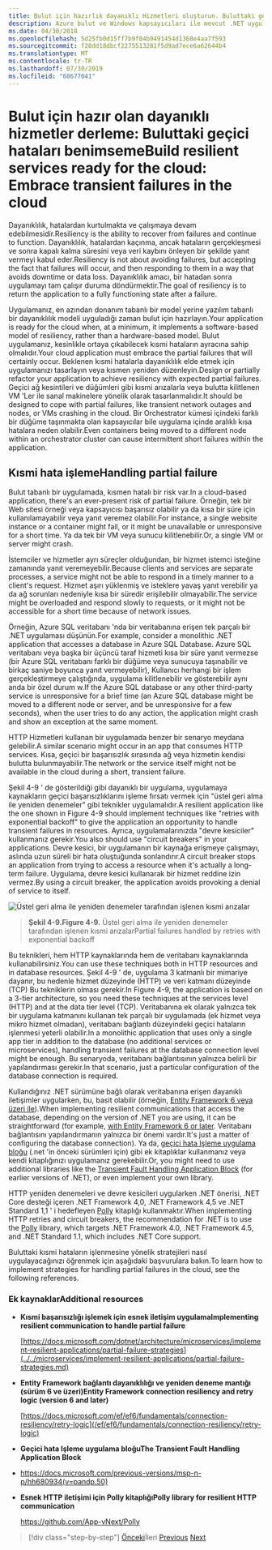 ```yaml
---
title: Bulut için hazırlık dayanıklı Hizmetleri oluşturun. Buluttaki geçici hataları benimseme
description: Azure bulut ve Windows kapsayıcıları ile mevcut .NET uygulamalarını modernleştirin | Bulut için hazırlık dayanıklı Hizmetleri oluşturun. Buluttaki geçici hataları benimseme
ms.date: 04/30/2018
ms.openlocfilehash: 5d25fb0d15ff7b9f04b9491454d1368e4aa7f593
ms.sourcegitcommit: f20dd18dbcf2275513281f5d9ad7ece6a62644b4
ms.translationtype: MT
ms.contentlocale: tr-TR
ms.lasthandoff: 07/30/2019
ms.locfileid: "68677041"
---
```

# <a name="build-resilient-services-ready-for-the-cloud-embrace-transient-failures-in-the-cloud"></a><span data-ttu-id="8eee6-105">Bulut için hazır olan dayanıklı hizmetler derleme: Buluttaki geçici hataları benimseme</span><span class="sxs-lookup"><span data-stu-id="8eee6-105">Build resilient services ready for the cloud: Embrace transient failures in the cloud</span></span>

<span data-ttu-id="8eee6-106">Dayanıklılık, hatalardan kurtulmakta ve çalışmaya devam edebilmesidir.</span><span class="sxs-lookup"><span data-stu-id="8eee6-106">Resiliency is the ability to recover from failures and continue to function.</span></span> <span data-ttu-id="8eee6-107">Dayanıklılık, hatalardan kaçınma, ancak hataların gerçekleşmesi ve sonra kapalı kalma süresini veya veri kaybını önleyen bir şekilde yanıt vermeyi kabul eder.</span><span class="sxs-lookup"><span data-stu-id="8eee6-107">Resiliency is not about avoiding failures, but accepting the fact that failures will occur, and then responding to them in a way that avoids downtime or data loss.</span></span> <span data-ttu-id="8eee6-108">Dayanıklılık amacı, bir hatadan sonra uygulamayı tam çalışır duruma döndürmektir.</span><span class="sxs-lookup"><span data-stu-id="8eee6-108">The goal of resiliency is to return the application to a fully functioning state after a failure.</span></span>

<span data-ttu-id="8eee6-109">Uygulamanız, en azından donanım tabanlı bir model yerine yazılım tabanlı bir dayanıklılık modeli uyguladığı zaman bulut için hazırlayın.</span><span class="sxs-lookup"><span data-stu-id="8eee6-109">Your application is ready for the cloud when, at a minimum, it implements a software-based model of resiliency, rather than a hardware-based model.</span></span> <span data-ttu-id="8eee6-110">Bulut uygulamanız, kesinlikle ortaya çıkabilecek kısmi hataların ayracına sahip olmalıdır.</span><span class="sxs-lookup"><span data-stu-id="8eee6-110">Your cloud application must embrace the partial failures that will certainly occur.</span></span> <span data-ttu-id="8eee6-111">Beklenen kısmi hatalarla dayanıklılık elde etmek için uygulamanızı tasarlayın veya kısmen yeniden düzenleyin.</span><span class="sxs-lookup"><span data-stu-id="8eee6-111">Design or partially refactor your application to achieve resiliency with expected partial failures.</span></span> <span data-ttu-id="8eee6-112">Geçici ağ kesintileri ve düğümleri gibi kısmi arızalarla veya bulutta kilitlenen VM 'Ler ile sanal makinelere yönelik olarak tasarlanmalıdır.</span><span class="sxs-lookup"><span data-stu-id="8eee6-112">It should be designed to cope with partial failures, like transient network outages and nodes, or VMs crashing in the cloud.</span></span> <span data-ttu-id="8eee6-113">Bir Orchestrator kümesi içindeki farklı bir düğüme taşınmakta olan kapsayıcılar bile uygulama içinde aralıklı kısa hatalara neden olabilir.</span><span class="sxs-lookup"><span data-stu-id="8eee6-113">Even containers being moved to a different node within an orchestrator cluster can cause intermittent short failures within the application.</span></span>

## <a name="handling-partial-failure"></a><span data-ttu-id="8eee6-114">Kısmi hata işleme</span><span class="sxs-lookup"><span data-stu-id="8eee6-114">Handling partial failure</span></span>

<span data-ttu-id="8eee6-115">Bulut tabanlı bir uygulamada, kısmen hatalı bir risk var.</span><span class="sxs-lookup"><span data-stu-id="8eee6-115">In a cloud-based application, there's an ever-present risk of partial failure.</span></span> <span data-ttu-id="8eee6-116">Örneğin, tek bir Web sitesi örneği veya kapsayıcısı başarısız olabilir ya da kısa bir süre için kullanılamayabilir veya yanıt veremez olabilir.</span><span class="sxs-lookup"><span data-stu-id="8eee6-116">For instance, a single website instance or a container might fail, or it might be unavailable or unresponsive for a short time.</span></span> <span data-ttu-id="8eee6-117">Ya da tek bir VM veya sunucu kilitlenebilir.</span><span class="sxs-lookup"><span data-stu-id="8eee6-117">Or, a single VM or server might crash.</span></span>

<span data-ttu-id="8eee6-118">İstemciler ve hizmetler ayrı süreçler olduğundan, bir hizmet istemci isteğine zamanında yanıt veremeyebilir.</span><span class="sxs-lookup"><span data-stu-id="8eee6-118">Because clients and services are separate processes, a service might not be able to respond in a timely manner to a client's request.</span></span> <span data-ttu-id="8eee6-119">Hizmet aşırı yüklenmiş ve isteklere yavaş yanıt verebilir ya da ağ sorunları nedeniyle kısa bir süredir erişilebilir olmayabilir.</span><span class="sxs-lookup"><span data-stu-id="8eee6-119">The service might be overloaded and respond slowly to requests, or it might not be accessible for a short time because of network issues.</span></span>

<span data-ttu-id="8eee6-120">Örneğin, Azure SQL veritabanı 'nda bir veritabanına erişen tek parçalı bir .NET uygulaması düşünün.</span><span class="sxs-lookup"><span data-stu-id="8eee6-120">For example, consider a monolithic .NET application that accesses a database in Azure SQL Database.</span></span> <span data-ttu-id="8eee6-121">Azure SQL veritabanı veya başka bir üçüncü taraf hizmeti kısa bir süre yanıt vermezse (bir Azure SQL veritabanı farklı bir düğüme veya sunucuya taşınabilir ve birkaç saniye boyunca yanıt vermeyebilir), Kullanıcı herhangi bir işlem gerçekleştirmeye çalıştığında, uygulama kilitlenebilir ve gösterebilir aynı anda bir özel durum w.</span><span class="sxs-lookup"><span data-stu-id="8eee6-121">If the Azure SQL database or any other third-party service is unresponsive for a brief time (an Azure SQL database might be moved to a different node or server, and be unresponsive for a few seconds), when the user tries to do any action, the application might crash and show an exception at the same moment.</span></span>

<span data-ttu-id="8eee6-122">HTTP Hizmetleri kullanan bir uygulamada benzer bir senaryo meydana gelebilir.</span><span class="sxs-lookup"><span data-stu-id="8eee6-122">A similar scenario might occur in an app that consumes HTTP services.</span></span> <span data-ttu-id="8eee6-123">Kısa, geçici bir başarısızlık sırasında ağ veya hizmetin kendisi bulutta bulunmayabilir.</span><span class="sxs-lookup"><span data-stu-id="8eee6-123">The network or the service itself might not be available in the cloud during a short, transient failure.</span></span>

<span data-ttu-id="8eee6-124">Şekil 4-9 ' de gösterildiği gibi dayanıklı bir uygulama, uygulamaya kaynakların geçici başarısızlıklarını işleme fırsatı vermek için "üstel geri alma ile yeniden denemeler" gibi teknikler uygulamalıdır.</span><span class="sxs-lookup"><span data-stu-id="8eee6-124">A resilient application like the one shown in Figure 4-9 should implement techniques like "retries with exponential backoff" to give the application an opportunity to handle transient failures in resources.</span></span> <span data-ttu-id="8eee6-125">Ayrıca, uygulamalarınızda "devre kesiciler" kullanmanız gerekir.</span><span class="sxs-lookup"><span data-stu-id="8eee6-125">You also should use "circuit breakers" in your applications.</span></span> <span data-ttu-id="8eee6-126">Devre kesici, bir uygulamanın bir kaynağa erişmeye çalışmayı, aslında uzun süreli bir hata oluştuğunda sonlandırır.</span><span class="sxs-lookup"><span data-stu-id="8eee6-126">A circuit breaker stops an application from trying to access a resource when it's actually a long-term failure.</span></span> <span data-ttu-id="8eee6-127">Uygulama, devre kesici kullanarak bir hizmet reddine izin vermez.</span><span class="sxs-lookup"><span data-stu-id="8eee6-127">By using a circuit breaker, the application avoids provoking a denial of service to itself.</span></span>

![Üstel geri alma ile yeniden denemeler tarafından işlenen kısmi arızalar](./media/image9.png)

> <span data-ttu-id="8eee6-129">**Şekil 4-9.**</span><span class="sxs-lookup"><span data-stu-id="8eee6-129">**Figure 4-9.**</span></span> <span data-ttu-id="8eee6-130">Üstel geri alma ile yeniden denemeler tarafından işlenen kısmi arızalar</span><span class="sxs-lookup"><span data-stu-id="8eee6-130">Partial failures handled by retries with exponential backoff</span></span>

<span data-ttu-id="8eee6-131">Bu teknikleri, hem HTTP kaynaklarında hem de veritabanı kaynaklarında kullanabilirsiniz.</span><span class="sxs-lookup"><span data-stu-id="8eee6-131">You can use these techniques both in HTTP resources and in database resources.</span></span> <span data-ttu-id="8eee6-132">Şekil 4-9 ' de, uygulama 3 katmanlı bir mimariye dayanır, bu nedenle hizmet düzeyinde (HTTP) ve veri katmanı düzeyinde (TCP) Bu tekniklerin olması gerekir.</span><span class="sxs-lookup"><span data-stu-id="8eee6-132">In Figure 4-9, the application is based on a 3-tier architecture, so you need these techniques at the services level (HTTP) and at the data tier level (TCP).</span></span> <span data-ttu-id="8eee6-133">Veritabanına ek olarak yalnızca tek bir uygulama katmanını kullanan tek parçalı bir uygulamada (ek hizmet veya mikro hizmet olmadan), veritabanı bağlantı düzeyindeki geçici hataların işlenmesi yeterli olabilir.</span><span class="sxs-lookup"><span data-stu-id="8eee6-133">In a monolithic application that uses only a single app tier in addition to the database (no additional services or microservices), handling transient failures at the database connection level might be enough.</span></span> <span data-ttu-id="8eee6-134">Bu senaryoda, veritabanı bağlantısının yalnızca belirli bir yapılandırması gerekir.</span><span class="sxs-lookup"><span data-stu-id="8eee6-134">In that scenario, just a particular configuration of the database connection is required.</span></span>

<span data-ttu-id="8eee6-135">Kullandığınız .NET sürümüne bağlı olarak veritabanına erişen dayanıklı iletişimler uygularken, bu, basit olabilir (örneğin, [Entity Framework 6 veya üzeri ile](/ef/ef6/fundamentals/connection-resiliency/retry-logic)).</span><span class="sxs-lookup"><span data-stu-id="8eee6-135">When implementing resilient communications that access the database, depending on the version of .NET you are using, it can be straightforward (for example, [with Entity Framework 6 or later](/ef/ef6/fundamentals/connection-resiliency/retry-logic).</span></span> <span data-ttu-id="8eee6-136">Veritabanı bağlantısını yapılandırmanın yalnızca bir önemi vardır.</span><span class="sxs-lookup"><span data-stu-id="8eee6-136">It's just a matter of configuring the database connection).</span></span> <span data-ttu-id="8eee6-137">Ya da, [geçici hata Işleme uygulama bloğu](https://docs.microsoft.com/previous-versions/msp-n-p/hh680934(v=pandp.50)) (.net 'in önceki sürümleri için) gibi ek kitaplıklar kullanmanız veya kendi kitaplığınızı uygulamanız gerekebilir.</span><span class="sxs-lookup"><span data-stu-id="8eee6-137">Or, you might need to use additional libraries like the [Transient Fault Handling Application Block](https://docs.microsoft.com/previous-versions/msp-n-p/hh680934(v=pandp.50)) (for earlier versions of .NET), or even implement your own library.</span></span>

<span data-ttu-id="8eee6-138">HTTP yeniden denemeleri ve devre kesicileri uygularken .NET önerisi, .NET Core desteği içeren .NET Framework 4,0, .NET Framework 4,5 ve .NET Standard 1,1 ' i hedefleyen [Polly](https://github.com/App-vNext/Polly) kitaplığı kullanmaktır.</span><span class="sxs-lookup"><span data-stu-id="8eee6-138">When implementing HTTP retries and circuit breakers, the recommendation for .NET is to use the [Polly](https://github.com/App-vNext/Polly) library, which targets .NET Framework 4.0, .NET Framework 4.5, and .NET Standard 1.1, which includes .NET Core support.</span></span>

<span data-ttu-id="8eee6-139">Buluttaki kısmi hataların işlenmesine yönelik stratejileri nasıl uygulayacağınızı öğrenmek için aşağıdaki başvurulara bakın.</span><span class="sxs-lookup"><span data-stu-id="8eee6-139">To learn how to implement strategies for handling partial failures in the cloud, see the following references.</span></span>

### <a name="additional-resources"></a><span data-ttu-id="8eee6-140">Ek kaynaklar</span><span class="sxs-lookup"><span data-stu-id="8eee6-140">Additional resources</span></span>

- <span data-ttu-id="8eee6-141">**Kısmi başarısızlığı işlemek için esnek iletişim uygulama**</span><span class="sxs-lookup"><span data-stu-id="8eee6-141">**Implementing resilient communication to handle partial failure**</span></span>

    [https://docs.microsoft.com/dotnet/architecture/microservices/implement-resilient-applications/partial-failure-strategies](../../microservices/implement-resilient-applications/partial-failure-strategies.md)

- <span data-ttu-id="8eee6-142">**Entity Framework bağlantı dayanıklılığı ve yeniden deneme mantığı (sürüm 6 ve üzeri)**</span><span class="sxs-lookup"><span data-stu-id="8eee6-142">**Entity Framework connection resiliency and retry logic (version 6 and later)**</span></span>

    [https://docs.microsoft.com/ef/ef6/fundamentals/connection-resiliency/retry-logic](/ef/ef6/fundamentals/connection-resiliency/retry-logic)

- <span data-ttu-id="8eee6-143">**Geçici hata Işleme uygulama bloğu**</span><span class="sxs-lookup"><span data-stu-id="8eee6-143">**The Transient Fault Handling Application Block**</span></span>

- <https://docs.microsoft.com/previous-versions/msp-n-p/hh680934(v=pandp.50)>

- <span data-ttu-id="8eee6-144">**Esnek HTTP iletişimi için Polly kitaplığı**</span><span class="sxs-lookup"><span data-stu-id="8eee6-144">**Polly library for resilient HTTP communication**</span></span>

    https://github.com/App-vNext/Polly

>[!div class="step-by-step"]
><span data-ttu-id="8eee6-145">[Önceki](when-to-deploy-windows-containers-to-azure-container-service-kubernetes.md)İleri
>[](modernize-your-apps-with-monitoring-and-telemetry.md)</span><span class="sxs-lookup"><span data-stu-id="8eee6-145">[Previous](when-to-deploy-windows-containers-to-azure-container-service-kubernetes.md)
[Next](modernize-your-apps-with-monitoring-and-telemetry.md)</span></span>
